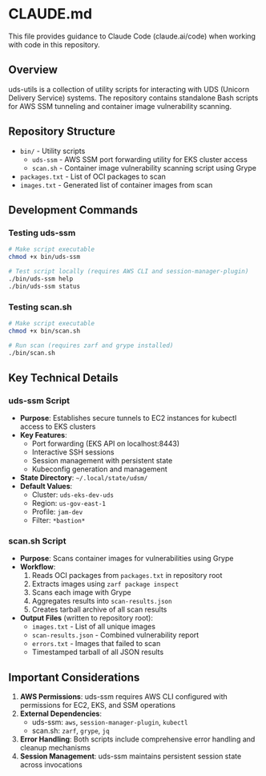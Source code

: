 # CLAUDE.md

This file provides guidance to Claude Code (claude.ai/code) when working with code in this repository.

## Overview

uds-utils is a collection of utility scripts for interacting with UDS (Unicorn Delivery Service) systems. The repository contains standalone Bash scripts for AWS SSM tunneling and container image vulnerability scanning.

## Repository Structure

- `bin/` - Utility scripts
  - `uds-ssm` - AWS SSM port forwarding utility for EKS cluster access
  - `scan.sh` - Container image vulnerability scanning script using Grype
- `packages.txt` - List of OCI packages to scan
- `images.txt` - Generated list of container images from scan

## Development Commands

### Testing uds-ssm

```bash
# Make script executable
chmod +x bin/uds-ssm

# Test script locally (requires AWS CLI and session-manager-plugin)
./bin/uds-ssm help
./bin/uds-ssm status
```

### Testing scan.sh

```bash
# Make script executable
chmod +x bin/scan.sh

# Run scan (requires zarf and grype installed)
./bin/scan.sh
```

## Key Technical Details

### uds-ssm Script

- **Purpose**: Establishes secure tunnels to EC2 instances for kubectl access to EKS clusters
- **Key Features**:
  - Port forwarding (EKS API on localhost:8443)
  - Interactive SSH sessions
  - Session management with persistent state
  - Kubeconfig generation and management
- **State Directory**: `~/.local/state/udsm/`
- **Default Values**:
  - Cluster: `uds-eks-dev-uds`
  - Region: `us-gov-east-1`
  - Profile: `jam-dev`
  - Filter: `*bastion*`

### scan.sh Script

- **Purpose**: Scans container images for vulnerabilities using Grype
- **Workflow**:
  1. Reads OCI packages from `packages.txt` in repository root
  1. Extracts images using `zarf package inspect`
  1. Scans each image with Grype
  1. Aggregates results into `scan-results.json`
  1. Creates tarball archive of all scan results
- **Output Files** (written to repository root):
  - `images.txt` - List of all unique images
  - `scan-results.json` - Combined vulnerability report
  - `errors.txt` - Images that failed to scan
  - Timestamped tarball of all JSON results

## Important Considerations

1. **AWS Permissions**: uds-ssm requires AWS CLI configured with permissions for EC2, EKS, and SSM operations
1. **External Dependencies**:
   - uds-ssm: `aws`, `session-manager-plugin`, `kubectl`
   - scan.sh: `zarf`, `grype`, `jq`
1. **Error Handling**: Both scripts include comprehensive error handling and cleanup mechanisms
1. **Session Management**: uds-ssm maintains persistent session state across invocations
